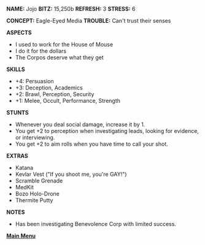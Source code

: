 **NAME:** Jojo
**BITZ:** 15,250b
**REFRESH:** 3
**STRESS:** 6

**CONCEPT:** Eagle-Eyed Media
**TROUBLE:** Can't trust their senses

**ASPECTS** 
- I used to work for the House of Mouse
- I do it for the dollars
- The Corpos deserve what they get

**SKILLS**
- +4: Persuasion
- +3: Deception, Academics
- +2: Brawl, Perception, Security
- +1: Melee, Occult, Performance, Strength

**STUNTS**
- Whenever you deal social damage, increase it by 1.
- You get +2 to perception when investigating leads, looking for evidence, or interviewing.
- You get +2 to aim rolls when you have time to call your shot.

**EXTRAS**
- Katana
- Kevlar Vest ("If you shoot me, you're GAY!")
- Scramble Grenade 
- MedKit
- Bozo Holo-Drone
- Thermite Putty

**NOTES**
- Has been investigating Benevolence Corp with limited success.

 **[Main Menu](README.md)**